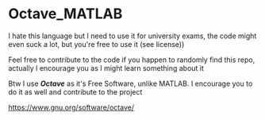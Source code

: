 # Octave_MATLAB
I hate this language but I need to use it for university exams, the code might even suck a lot, but you're free to use it (see license))

Feel free to contribute to the code if you happen to randomly find this repo, actually I encourage you as I might learn something about it

Btw I use ***Octave*** as it's Free Software, unlike MATLAB.
I encourage you to do it as well and contribute to the project


https://www.gnu.org/software/octave/
